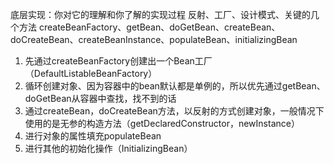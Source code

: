 底层实现：你对它的理解和你了解的实现过程
反射、工厂、设计模式、关键的几个方法
createBeanFactory、getBean、doGetBean、createBean、doCreateBean、createBeanInstance、populateBean、initializingBean

1. 先通过createBeanFactory创建出一个Bean工厂（DefaultListableBeanFactory）
2. 循环创建对象、因为容器中的bean默认都是单例的，所以优先通过getBean、doGetBean从容器中查找，找不到的话
3. 通过createBean，doCreateBean方法，以反射的方式创建对象，一般情况下使用的是无参的构造方法（getDeclaredConstructor，newInstance）
4. 进行对象的属性填充populateBean
5. 进行其他的初始化操作（InitializingBean）